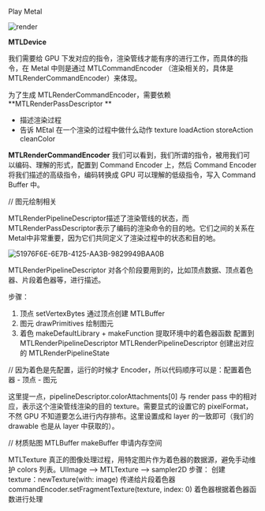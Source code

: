Play Metal

![render](https://github.com/vivijie/PlayMetal/assets/1608522/3d11ab79-ce8a-453c-9d02-5fc2f39981fb)


**MTLDevice**

我们需要给 GPU 下发对应的指令，渲染管线才能有序的进行工作，而具体的指令，在 Metal 中则是通过 MTLCommandEncoder （渲染相关的，具体是 MTLRenderCommandEncoder）来体现。

为了生成 MTLRenderCommandEncoder，需要依赖 
**MTLRenderPassDescriptor **
- 描述渲染过程
- 告诉 MEtal 在一个渲染的过程中做什么动作
texture
loadAction
storeAction
cleanColor

**MTLRenderCommandEncoder**
我们可以看到，我们所谓的指令，被用我们可以编码、理解的形式，配置到 Command Encoder 上，然后 Command Encoder 将我们描述的高级指令，编码转换成 GPU 可以理解的低级指令，写入 Command Buffer 中。




// 图元绘制相关

MTLRenderPipelineDescriptor描述了渲染管线的状态，而MTLRenderPassDescriptor表示了编码的渲染命令的目的地。它们之间的关系在Metal中非常重要，因为它们共同定义了渲染过程中的状态和目的地。

![51976F6E-6E7B-4125-AA3B-9829949BAA0B](https://github.com/vivijie/PlayMetal/assets/1608522/7d1837b5-fe1d-47b9-aa9e-c1f2c679b5b4)

MTLRenderPipelineDescriptor
对各个阶段要用到的，比如顶点数据、顶点着色器、片段着色器等，进行描述。

步骤：
1. 顶点
setVertexBytes    通过顶点创建 MTLBuffer
2. 图元
drawPrimitives    绘制图元
3. 着色
makeDefaultLibrary + makeFunction    提取环境中的着色器函数
配置到 MTLRenderPipelineDescriptor
MTLRenderPipelineDescriptor 创建出对应的 MTLRenderPipelineState

// 因为着色是先配置，运行的时候才 Encoder，所以代码顺序可以是：配置着色器 - 顶点 - 图元

这里提一点，pipelineDescriptor.colorAttachments[0] 与 render pass 中的相对应，表示这个渲染管线渲染的目的 texture。需要显式的设置它的 pixelFormat，不然 GPU 不知道要怎么进行内存排布。这里设置成和 layer 的一致即可（我们的 drawable 也是从 layer 中获取的）。



// 材质贴图
MTLBuffer
makeBuffer 申请内存空间

MTLTexture
真正的图像处理过程，用特定图片作为着色器的数据源，避免手动维护 colors 列表。UIImage —> MTLTexture —> sampler2D
步骤：
创建 texture：newTexture(with: image)
传递给片段着色器 commandEncoder.setFragmentTexture(texture, index: 0)
着色器根据着色器函数进行处理
